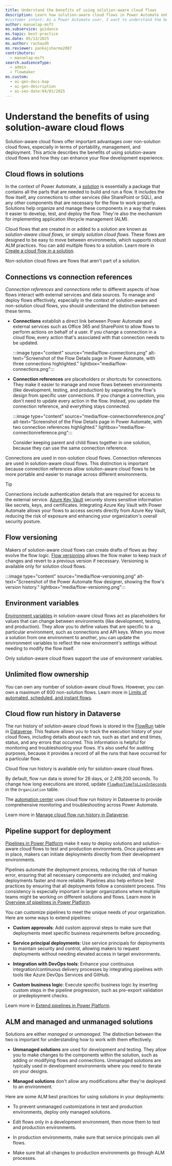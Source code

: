 ```yaml
---
title: Understand the benefits of using solution-aware cloud flows
description: Learn how solution-aware cloud flows in Power Automate enhance portability, management, and deployment for a seamless flow development experience.
#customer intent: As a Power Automate user, I want to understand the benefits of using solution-aware versus non-solution cloud flows so that I can enhance flow portability and management.
author: manuelap-msft
ms.subservice: guidance
ms.topic: best-practice
ms.date: 05/13/2025
ms.author: rachaudh
ms.reviewer: pankajsharma2087
contributors:
  - manuelap-msft
search.audienceType:
  - admin
  - flowmaker
ms.custom:
  - ai-gen-docs-bap
  - ai-gen-description
  - ai-seo-date:04/01/2025
---
```


# Understand the benefits of using solution-aware cloud flows

Solution-aware cloud flows offer important advantages over non-solution cloud flows, especially in terms of portability, management, and deployment. This article describes the benefits of using solution-aware cloud flows and how they can enhance your flow development experience.

## Cloud flows in solutions

In the context of Power Automate, a [*solution*](/power-platform/alm/solution-concepts-alm) is essentially a package that contains all the parts that are needed to build and run a flow. It includes the flow itself, any connections to other services (like SharePoint or SQL), and any other components that are necessary for the flow to work properly. Solutions help organize and manage these components in a way that makes it easier to develop, test, and deploy the flow. They're also the mechanism for implementing application lifecycle management (ALM).

Cloud flows that are created in or added to a solution are known as *solution-aware cloud flows*, or simply *solution cloud flows*. These flows are designed to be easy to move between environments, which supports robust ALM practices. You can add multiple flows to a solution. Learn more in [Create a cloud flow in a solution](../../create-flow-solution.md).

Non-solution cloud flows are flows that aren't part of a solution.

## Connections vs connection references

*Connection references* and *connections* refer to different aspects of how flows interact with external services and data sources. To manage and deploy flows effectively, especially in the context of solution-aware and non-solution cloud flows, you should understand the distinction between these terms.

- **Connections** establish a direct link between Power Automate and external services such as Office 365 and SharePoint to allow flows to perform actions on behalf of a user. If you change a connection in a cloud flow, every action that's associated with that connection needs to be updated.

  :::image type="content" source="media/flow-connections.png" alt-text="Screenshot of the Flow Details page in Power Automate, with three connections highlighted." lightbox="media/flow-connections.png":::

- **Connection references** are placeholders or shortcuts for connections. They make it easier to manage and move flows between environments (like development, testing, and production) by separating the flow's design from specific user connections. If you change a connection, you don't need to update every action in the flow. Instead, you update the connection reference, and everything stays connected.

  :::image type="content" source="media/flow-connectionreference.png" alt-text="Screenshot of the Flow Details page in Power Automate, with two connection references highlighted." lightbox="media/flow-connectionreference.png":::

  Consider keeping parent and child flows together in one solution, because they can use the same connection reference.

Connections are used in non-solution cloud flows. Connection references are used in solution-aware cloud flows. This distinction is important because connection references allow solution-aware cloud flows to be more portable and easier to manage across different environments.

> [!TIP]
> Connections include authentication details that are required for access to the external service. [Azure Key Vault](/azure/key-vault/) securely stores sensitive information like secrets, keys, and certificates. Integrating Azure Key Vault with Power Automate allows your flows to access secrets directly from Azure Key Vault, reducing the risk of exposure and enhancing your organization's overall security posture.

## Flow versioning

Makers of solution-aware cloud flows can create drafts of flows as they evolve the flow logic. [Flow versioning](/power-automate/drafts-versioning) allows the flow maker to keep track of changes and revert to a previous version if necessary. Versioning is available only for solution cloud flows.

:::image type="content" source="media/flow-versioning.png" alt-text="Screenshot of the Power Automate flow designer, showing the flow's version history." lightbox="media/flow-versioning.png":::

## Environment variables

[Environment variables](/power-apps/maker/data-platform/environmentvariables) in solution-aware cloud flows act as placeholders for values that can change between environments (like development, testing, and production). They allow you to define values that are specific to a particular environment, such as connections and API keys. When you move a solution from one environment to another, you can update the environment variables to reflect the new environment's settings without needing to modify the flow itself.

Only solution-aware cloud flows support the use of environment variables.

## Unlimited flow ownership

You can own any number of solution-aware cloud flows. However, you can own a maximum of 600 non-solution flows. Learn more in [Limits of automated, scheduled, and instant flows](../../limits-and-config.md).

## Cloud flow run history in Dataverse

The run history of solution-aware cloud flows is stored in the [FlowRun](/power-apps/developer/data-platform/reference/entities/flowrun) table in [Dataverse](/power-apps/maker/data-platform/). This feature allows you to track the execution history of your cloud flows, including details about each run, such as start and end times, status, and any errors that occurred. This information is helpful for monitoring and troubleshooting your flows. It's also useful for auditing purposes, because it provides a record of all the runs that have occurred for a particular flow.

Cloud flow run history is available only for solution-aware cloud flows.

By default, flow run data is stored for 28 days, or 2,419,200 seconds. To change how long executions are stored, update [`FlowRunTimeToLiveInSeconds`](/power-apps/developer/data-platform/reference/entities/organization#BKMK_FlowRunTimeToLiveInSeconds) in the `Organization` table.

The [automation center](/power-automate/automation-center-overview) uses cloud flow run history in Dataverse to provide comprehensive monitoring and troubleshooting across Power Automate.

Learn more in [Manage cloud flow run history in Dataverse](/power-automate/dataverse/cloud-flow-run-metadata).

## Pipeline support for deployment

[Pipelines in Power Platform](/power-platform/alm/pipelines) make it easy to deploy solutions and solution-aware cloud flows to test and production environments. Once pipelines are in place, makers can initiate deployments directly from their development environments.

Pipelines automate the deployment process, reducing the risk of human error, ensuring that all necessary components are included, and making deployments faster and more reliable. Pipelines also help enforce best practices by ensuring that all deployments follow a consistent process. This consistency is especially important in larger organizations where multiple teams might be working on different solutions and flows. Learn more in [Overview of pipelines in Power Platform](/power-platform/alm/pipelines).

You can customize pipelines to meet the unique needs of your organization. Here are some ways to extend pipelines:

- **Custom approvals**: Add custom approval steps to make sure that deployments meet specific business requirements before proceeding.

- **Service principal deployments**: Use service principals for deployments to maintain security and control, allowing makers to request deployments without needing elevated access in target environments.

- **Integration with DevOps tools**: Enhance your continuous integration/continuous delivery processes by integrating pipelines with tools like Azure DevOps Services and GitHub.

- **Custom business logic**: Execute specific business logic by inserting custom steps in the pipeline progression, such as pre-export validation or predeployment checks.

Learn more in [Extend pipelines in Power Platform](/power-platform/alm/extend-pipelines).

## ALM and managed and unmanaged solutions

Solutions are either *managed* or *unmanaged*. The distinction between the two is important for understanding how to work with them effectively.

- **Unmanaged solutions** are used for development and testing. They allow you to make changes to the components within the solution, such as adding or modifying flows and connections. Unmanaged solutions are typically used in development environments where you need to iterate on your designs.

- **Managed solutions** don't allow any modifications after they're deployed to an environment.

Here are some ALM best practices for using solutions in your deployments:

- To prevent unmanaged customizations in test and production environments, deploy only managed solutions.

- Edit flows only in a development environment, then move them to test and production environments.

- In production environments, make sure that service principals own all flows.

- Make sure that all changes to production environments go through ALM processes.
